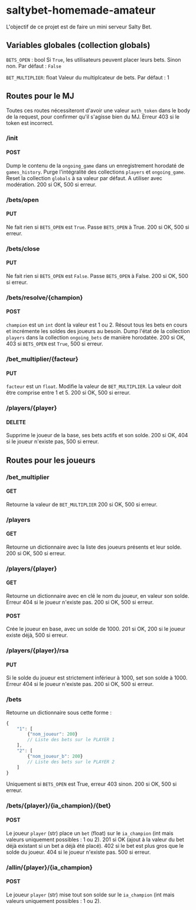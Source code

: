 # saltybet-homemade-amateur

L'objectif de ce projet est de faire un mini serveur Salty Bet.

## Variables globales (collection globals)

`BETS_OPEN` : bool
Si `True`, les utilisateurs peuvent placer leurs bets. Sinon non. Par défaut : `False`

`BET_MULTIPLIER`: float
Valeur du multiplcateur de bets. Par défaut : 1




## Routes pour le MJ

Toutes ces routes nécessiteront d'avoir une valeur `auth_token` dans le body de la request, pour confirmer qu'il s'agisse bien du MJ. Erreur 403 si le token est incorrect.

### /init

#### POST
Dump le contenu de la `ongoing_game` dans un enregistrement horodaté de `games_history`. Purge l'intégralité des collections `players` et `ongoing_game`. Reset la collection `globals` à sa valeur par défaut. A utiliser avec modération.
200 si OK, 500 si erreur.


### /bets/open

#### PUT

Ne fait rien si `BETS_OPEN` est `True`. Passe `BETS_OPEN` à True.
200 si OK, 500 si erreur.



### /bets/close

#### PUT

Ne fait rien si `BETS_OPEN` est `False`. Passe `BETS_OPEN` à False.
200 si OK, 500 si erreur.



### /bets/resolve/{champion}

#### POST

`champion` est un `int` dont la valeur est 1 ou 2. Résout tous les bets en cours et incrémente les soldes des joueurs au besoin. Dump l'état de la collection `players` dans la collection `ongoing_bets` de manière horodatée.
200 si OK, 403 si `BETS_OPEN` est `True`, 500 si erreur.



### /bet_multiplier/{facteur}

#### PUT

`facteur` est un `float`. Modifie la valeur de `BET_MULTIPLIER`. La valeur doit être comprise entre 1 et 5.
200 si OK, 500 si erreur.



### /players/{player}

#### DELETE

Supprime le joueur de la base, ses bets actifs et son solde.
200 si OK, 404 si le joueur n'existe pas, 500 si erreur.


## Routes pour les joueurs

### /bet_multiplier

#### GET

Retourne la valeur de `BET_MULTIPLIER`
200 si OK, 500 si erreur.


### /players

#### GET

Retourne un dictionnaire avec la liste des joueurs présents et leur solde.
200 si OK, 500 si erreur.


### /players/{player}

#### GET

Retourne un dictionnaire avec en clé le nom du joueur, en valeur son solde.
Erreur 404 si le joueur n'existe pas.
200 si OK, 500 si erreur.



#### POST

Crée le joueur en base, avec un solde de 1000.
201 si OK, 200 si le joueur existe déjà, 500 si erreur.


### /players/{player}/rsa

#### PUT

Si le solde du joueur est strictement inférieur à 1000, set son solde à 1000.
Erreur 404 si le joueur n'existe pas.
200 si OK, 500 si erreur.


### /bets

Retourne un dictionnaire sous cette forme :
```javascript
{
    "1": [
        {"nom_joueur": 200}
        // Liste des bets sur le PLAYER 1
    ],
    "2": [
        {"nom_joueur_b": 200}
        // Liste des bets sur le PLAYER 2
    ]
}
```

Uniquement si `BETS_OPEN` est True, erreur 403 sinon.
200 si OK, 500 si erreur.


### /bets/{player}/{ia_champion}/{bet}

#### POST

Le joueur `player` (str) place un `bet` (float) sur le `ia_champion` (int mais valeurs uniquement possibles : 1 ou 2).
201 si OK (ajout à la valeur du bet déjà existant si un bet a déjà été placé).
402 si le bet est plus gros que le solde du joueur.
404 si le joueur n'existe pas.
500 si erreur.


### /allin/{player}/{ia_champion}

#### POST

Le joueur `player` (str) mise tout son solde sur le `ia_champion` (int mais valeurs uniquement possibles : 1 ou 2).
